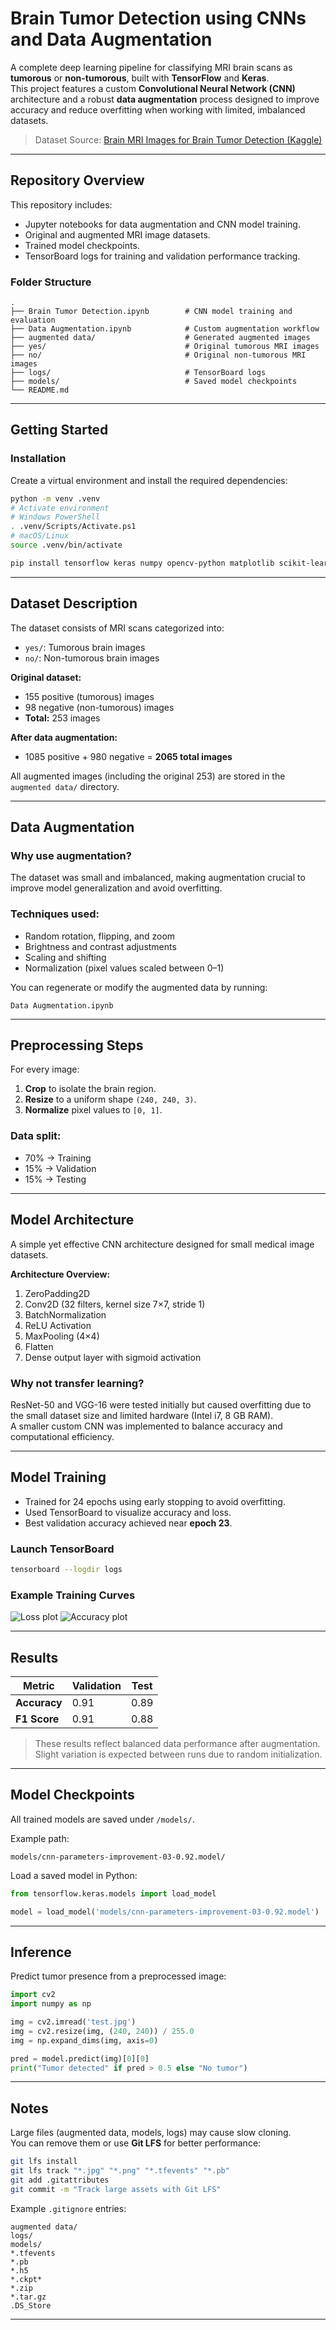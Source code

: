 #  Brain Tumor Detection using CNNs and Data Augmentation

A complete deep learning pipeline for classifying MRI brain scans as **tumorous** or **non-tumorous**, built with **TensorFlow** and **Keras**.  
This project features a custom **Convolutional Neural Network (CNN)** architecture and a robust **data augmentation** process designed to improve accuracy and reduce overfitting when working with limited, imbalanced datasets.

> Dataset Source: [Brain MRI Images for Brain Tumor Detection (Kaggle)](https://www.kaggle.com/navoneel/brain-mri-images-for-brain-tumor-detection)

---

##  Repository Overview

This repository includes:
- Jupyter notebooks for data augmentation and CNN model training.
- Original and augmented MRI image datasets.
- Trained model checkpoints.
- TensorBoard logs for training and validation performance tracking.

### Folder Structure
```
.
├── Brain Tumor Detection.ipynb        # CNN model training and evaluation
├── Data Augmentation.ipynb            # Custom augmentation workflow
├── augmented data/                    # Generated augmented images
├── yes/                               # Original tumorous MRI images
├── no/                                # Original non-tumorous MRI images
├── logs/                              # TensorBoard logs
├── models/                            # Saved model checkpoints
└── README.md
```

---

## Getting Started
### Installation

Create a virtual environment and install the required dependencies:

```bash
python -m venv .venv
# Activate environment
# Windows PowerShell
. .venv/Scripts/Activate.ps1
# macOS/Linux
source .venv/bin/activate

pip install tensorflow keras numpy opencv-python matplotlib scikit-learn pillow
```

---

## Dataset Description

The dataset consists of MRI scans categorized into:
- `yes/`: Tumorous brain images  
- `no/`: Non-tumorous brain images  

**Original dataset:**
- 155 positive (tumorous) images  
- 98 negative (non-tumorous) images  
- **Total:** 253 images  

**After data augmentation:**
- 1085 positive + 980 negative = **2065 total images**  

All augmented images (including the original 253) are stored in the `augmented data/` directory.

---

##  Data Augmentation

### Why use augmentation?
The dataset was small and imbalanced, making augmentation crucial to improve model generalization and avoid overfitting.

### Techniques used:
- Random rotation, flipping, and zoom  
- Brightness and contrast adjustments  
- Scaling and shifting  
- Normalization (pixel values scaled between 0–1)

You can regenerate or modify the augmented data by running:
```
Data Augmentation.ipynb
```

---

## Preprocessing Steps

For every image:
1. **Crop** to isolate the brain region.  
2. **Resize** to a uniform shape `(240, 240, 3)`.  
3. **Normalize** pixel values to `[0, 1]`.  

### Data split:
- 70% → Training  
- 15% → Validation  
- 15% → Testing  

---

## Model Architecture

A simple yet effective CNN architecture designed for small medical image datasets.

**Architecture Overview:**
1. ZeroPadding2D  
2. Conv2D (32 filters, kernel size 7×7, stride 1)  
3. BatchNormalization  
4. ReLU Activation  
5. MaxPooling (4×4)  
6. Flatten  
7. Dense output layer with sigmoid activation  

### Why not transfer learning?
ResNet-50 and VGG-16 were tested initially but caused overfitting due to the small dataset size and limited hardware (Intel i7, 8 GB RAM).  
A smaller custom CNN was implemented to balance accuracy and computational efficiency.

---

## Model Training

- Trained for 24 epochs using early stopping to avoid overfitting.  
- Used TensorBoard to visualize accuracy and loss.  
- Best validation accuracy achieved near **epoch 23**.

### Launch TensorBoard
```bash
tensorboard --logdir logs
```

### Example Training Curves
![Loss plot](Loss.png)
![Accuracy plot](Accuracy.png)

---

## Results

| Metric | Validation | Test |
|--------|-------------|------|
| **Accuracy** | 0.91 | 0.89 |
| **F1 Score** | 0.91 | 0.88 |

> These results reflect balanced data performance after augmentation.  
> Slight variation is expected between runs due to random initialization.

---

## Model Checkpoints

All trained models are saved under `/models/`.

Example path:
```
models/cnn-parameters-improvement-03-0.92.model/
```

Load a saved model in Python:

```python
from tensorflow.keras.models import load_model

model = load_model('models/cnn-parameters-improvement-03-0.92.model')
```

---

##  Inference

Predict tumor presence from a preprocessed image:

```python
import cv2
import numpy as np

img = cv2.imread('test.jpg')
img = cv2.resize(img, (240, 240)) / 255.0
img = np.expand_dims(img, axis=0)

pred = model.predict(img)[0][0]
print("Tumor detected" if pred > 0.5 else "No tumor")
```

---

## Notes

Large files (augmented data, models, logs) may cause slow cloning.  
You can remove them or use **Git LFS** for better performance:

```bash
git lfs install
git lfs track "*.jpg" "*.png" "*.tfevents" "*.pb"
git add .gitattributes
git commit -m "Track large assets with Git LFS"
```

Example `.gitignore` entries:

```
augmented data/
logs/
models/
*.tfevents
*.pb
*.h5
*.ckpt*
*.zip
*.tar.gz
.DS_Store
```

---